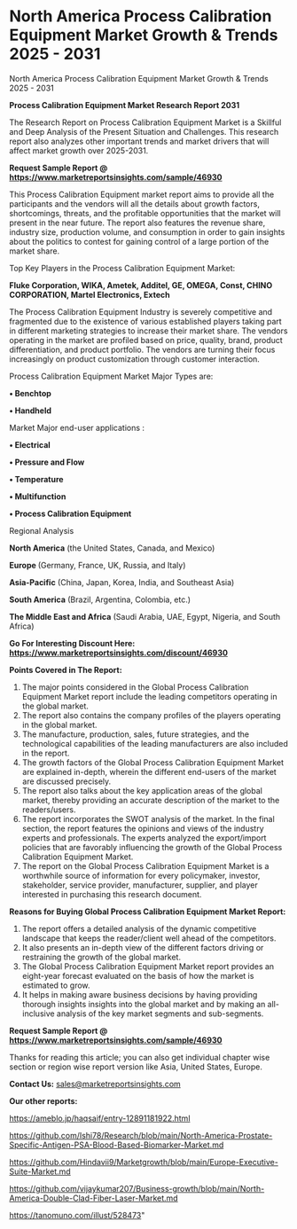 # North America Process Calibration Equipment Market Growth & Trends 2025 - 2031
 North America Process Calibration Equipment Market Growth & Trends 2025 - 2031

<strong>Process Calibration Equipment Market Research Report 2031</strong>

The Research Report on Process Calibration Equipment Market is a Skillful and Deep Analysis of the Present Situation and Challenges. This research report also analyzes other important trends and market drivers that will affect market growth over 2025-2031.

<strong>Request Sample Report @ <a href=https://www.marketreportsinsights.com/sample/46930>https://www.marketreportsinsights.com/sample/46930</a></strong>

This Process Calibration Equipment market report aims to provide all the participants and the vendors will all the details about growth factors, shortcomings, threats, and the profitable opportunities that the market will present in the near future. The report also features the revenue share, industry size, production volume, and consumption in order to gain insights about the politics to contest for gaining control of a large portion of the market share.

Top Key Players in the Process Calibration Equipment Market:

<strong>Fluke Corporation, WIKA, Ametek, Additel, GE, OMEGA, Const, CHINO CORPORATION, Martel Electronics, Extech</strong>

The Process Calibration Equipment Industry is severely competitive and fragmented due to the existence of various established players taking part in different marketing strategies to increase their market share. The vendors operating in the market are profiled based on price, quality, brand, product differentiation, and product portfolio. The vendors are turning their focus increasingly on product customization through customer interaction.

Process Calibration Equipment Market Major Types are:

<strong>•  Benchtop

•  Handheld</strong>

Market Major end-user applications :

<strong>•  Electrical

•  Pressure and Flow

•  Temperature

•  Multifunction

•  Process Calibration Equipment</strong>

Regional Analysis

</u><strong><b>North America</b></strong> (the United States, Canada, and Mexico)

<strong><b>Europe </b></strong>(Germany, France, UK, Russia, and Italy)

<strong><b>Asia-Pacific</b></strong> (China, Japan, Korea, India, and Southeast Asia)

<strong><b>South America</b></strong> (Brazil, Argentina, Colombia, etc.)

<strong><b>The Middle East and Africa</b></strong> (Saudi Arabia, UAE, Egypt, Nigeria, and South Africa)

<strong>Go For Interesting Discount Here: <a href=https://www.marketreportsinsights.com/discount/46930>https://www.marketreportsinsights.com/discount/46930</a></strong>

<strong>Points Covered in The Report:</strong>
<ol>
  <li>The major points considered in the Global Process Calibration Equipment Market report include the leading competitors operating in the global market.</li>
  <li>The report also contains the company profiles of the players operating in the global market.</li>
  <li>The manufacture, production, sales, future strategies, and the technological capabilities of the leading manufacturers are also included in the report.</li>
  <li>The growth factors of the Global Process Calibration Equipment Market are explained in-depth, wherein the different end-users of the market are discussed precisely.</li>
  <li>The report also talks about the key application areas of the global market, thereby providing an accurate description of the market to the readers/users.</li>
  <li>The report incorporates the SWOT analysis of the market. In the final section, the report features the opinions and views of the industry experts and professionals. The experts analyzed the export/import policies that are favorably influencing the growth of the Global Process Calibration Equipment Market.</li>
  <li>The report on the Global Process Calibration Equipment Market is a worthwhile source of information for every policymaker, investor, stakeholder, service provider, manufacturer, supplier, and player interested in purchasing this research document.</li>
</ol>
<strong>Reasons for Buying Global Process Calibration Equipment Market Report:</strong>

<ol>
  <li>The report offers a detailed analysis of the dynamic competitive landscape that keeps the reader/client well ahead of the competitors.</li>
  <li>It also presents an in-depth view of the different factors driving or restraining the growth of the global market.</li>
  <li>The Global Process Calibration Equipment Market report provides an eight-year forecast evaluated on the basis of how the market is estimated to grow.</li>
  <li>It helps in making aware business decisions by having providing thorough insights insights into the global market and by making an all-inclusive analysis of the key market segments and sub-segments.</li>
</ol>
<strong>Request Sample Report @ <a href=https://www.marketreportsinsights.com/sample/46930>https://www.marketreportsinsights.com/sample/46930</a></strong>


Thanks for reading this article; you can also get individual chapter wise section or region wise report version like Asia, United States, Europe.

<strong>Contact Us:</strong>
sales@marketreportsinsights.com

<strong>Our other reports:</strong>

<a href=https://ameblo.jp/haqsaif/entry-12891181922.html>https://ameblo.jp/haqsaif/entry-12891181922.html</a>

<a href=https://github.com/Ishi78/Research/blob/main/North-America-Prostate-Specific-Antigen-PSA-Blood-Based-Biomarker-Market.md>https://github.com/Ishi78/Research/blob/main/North-America-Prostate-Specific-Antigen-PSA-Blood-Based-Biomarker-Market.md</a>

<a href=https://github.com/Hindavii9/Marketgrowth/blob/main/Europe-Executive-Suite-Market.md>https://github.com/Hindavii9/Marketgrowth/blob/main/Europe-Executive-Suite-Market.md</a>

<a href=https://github.com/vijaykumar207/Business-growth/blob/main/North-America-Double-Clad-Fiber-Laser-Market.md>https://github.com/vijaykumar207/Business-growth/blob/main/North-America-Double-Clad-Fiber-Laser-Market.md</a>

<a href=https://tanomuno.com/illust/528473>https://tanomuno.com/illust/528473</a>"
